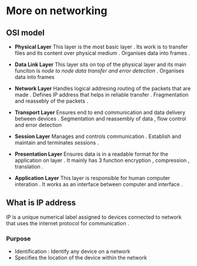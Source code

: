 # More on networking 

## OSI model 
- __Physical Layer__ This layer is the most basic layer . Its work is to transfer files and its content over physical medium . Organises data into frames . 

- __Data Link Layer__ This layer sits on top of the physical layer and its main funciton is *node to node data transfer and error detection* .  Organises data into frames 

- __Network Layer__ Handles logical addresing routing of the packets that are made . Defines IP address that helps in reliable transfer . Fragmentation and reassebly of the packets .

- __Transport Layer__  Ensures end to end communication and data delivery between devices . Segmentation and reassembly of data , flow control and error detection 

- __Session Layer__ Manages and controls communication . Establish and maintain and terminates sessions .

- __Presentation Layer__ Ensures data is in a readable format for the application on layer . It mainly has 3 function encryption , compression , translation .

- __Application Layer__ This layer is responsible for human computer interation . It works as an interface between computer and interface .


## What is IP address 
 IP is a unique numerical label assigned to devices connected to network that uses the internet protocol for communication . 

 ### Purpose 
 - Identification : Identify any device on a network 
 - Specifies the location of the device within the network 